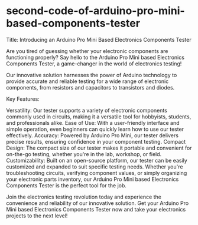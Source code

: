 # second-code-of-arduino-pro-mini-based-components-tester
Title: Introducing an Arduino Pro Mini Based Electronics Components Tester

Are you tired of guessing whether your electronic components are functioning properly? Say hello to the Arduino Pro Mini based Electronics Components Tester, a game-changer in the world of electronics testing!

Our innovative solution harnesses the power of Arduino technology to provide accurate and reliable testing for a wide range of electronic components, from resistors and capacitors to transistors and diodes.

Key Features:

Versatility: Our tester supports a variety of electronic components commonly used in circuits, making it a versatile tool for hobbyists, students, and professionals alike.
Ease of Use: With a user-friendly interface and simple operation, even beginners can quickly learn how to use our tester effectively.
Accuracy: Powered by Arduino Pro Mini, our tester delivers precise results, ensuring confidence in your component testing.
Compact Design: The compact size of our tester makes it portable and convenient for on-the-go testing, whether you're in the lab, workshop, or field.
Customizability: Built on an open-source platform, our tester can be easily customized and expanded to suit specific testing needs.
Whether you're troubleshooting circuits, verifying component values, or simply organizing your electronic parts inventory, our Arduino Pro Mini based Electronics Components Tester is the perfect tool for the job.

Join the electronics testing revolution today and experience the convenience and reliability of our innovative solution. Get your Arduino Pro Mini based Electronics Components Tester now and take your electronics projects to the next level!
